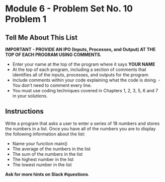 # Module 6 - Problem Set No. 10 Problem 1

## Tell Me About This List

**IMPORTANT - PROVIDE AN IPO (Inputs, Processes, and Output) AT THE TOP OF EACH PROGRAM USING COMMENTS.**

- Enter your name at the top of the program where it says **YOUR NAME**
- At the top of each program, including a section of comments that identifies all of the inputs, processes, and outputs for the program.
- Include comments within your code explaining what the code is doing. - You don't need to comment every line.
- You must use coding techniques covered in Chapters 1, 2, 3, 5, 6 and 7 in your solutions.

## Instructions

Write a program that asks a user to enter a series of 18 numbers and stores the numbers in a list. Once you have all of the numbers you are to display the following information about the list:

- Name your function main()
- The average of the numbers in the list
- The sum of the numbers in the list
- The highest number in the list
- The lowest number in the list

**Ask for more hints on Slack #questions**.
